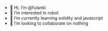 - 👋 Hi, I’m @fulanki
- 👀 I’m interested in robot
- 🌱 I’m currently learning solidity and javascript
- 💞️ I’m looking to collaborate on nothing

<!---
fulanki/fulanki is a ✨ special ✨ repository because its `README.md` (this file) appears on your GitHub profile.
You can click the Preview link to take a look at your changes.
--->
